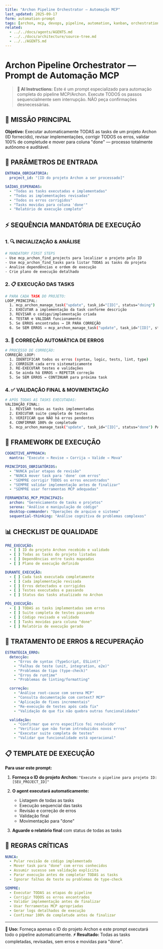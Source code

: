 ```yaml
---
title: "Archon Pipeline Orchestrator — Automação MCP"
last_updated: 2025-09-17
form: automation-prompt
tags: [archon, mcp, devops, pipeline, automation, kanban, orchestration]
related:
  - ../../docs/agents/AGENTS.md
  - ../../docs/architecture/source-tree.md
  - ../../AGENTS.md
---
```


# Archon Pipeline Orchestrator — Prompt de Automação MCP

> **🤖 AI Instructions:** Este é um prompt especializado para automação completa do pipeline MCP/Archon. Execute TODOS os passos sequencialmente sem interrupção. NÃO peça confirmações desnecessárias.

## 🎯 MISSÃO PRINCIPAL

**Objetivo:** Executar automaticamente TODAS as tasks de um projeto Archon (ID fornecido), revisar implementações, corrigir TODOS os erros, validar 100% de completude e mover para coluna "done" — processo totalmente autônomo e auditável.

## 🔧 PARÂMETROS DE ENTRADA

```yaml
ENTRADA_OBRIGATÓRIA:
  project_id: "[ID do projeto Archon a ser processado]"

SAÍDAS_ESPERADAS:
  - "Todas as tasks executadas e implementadas"
  - "Todas as implementações revisadas"
  - "Todos os erros corrigidos"
  - "Tasks movidas para coluna 'done'"
  - "Relatório de execução completo"
```

## ⚡ SEQUÊNCIA MANDATÓRIA DE EXECUÇÃO

### 1. **🔍 INICIALIZAÇÃO & ANÁLISE**

```bash
# MANDATORY FIRST STEPS
- Use mcp_archon_find_projects para localizar o projeto pelo ID
- Use mcp_archon_find_tasks para listar TODAS as tasks do projeto
- Analise dependências e ordem de execução
- Crie plano de execução detalhado
```

### 2. **📋 EXECUÇÃO DAS TASKS**

```bash
# PARA CADA TASK DO PROJETO:
LOOP_PRINCIPAL:
  1. mcp_archon_manage_task("update", task_id="[ID]", status="doing")
  2. EXECUTAR a implementação da task conforme descrição
  3. REVISAR o código/implementação criada
  4. TESTAR e VALIDAR funcionamento
  5. Se ERROS encontrados → IR PARA CORREÇÃO
  6. Se SEM ERROS → mcp_archon_manage_task("update", task_id="[ID]", status="review")
```

### 3. **🔧 CORREÇÃO AUTOMÁTICA DE ERROS**

```bash
# PROCESSO DE CORREÇÃO:
CORREÇÃO_LOOP:
  1. IDENTIFICAR todos os erros (syntax, logic, tests, lint, type)
  2. CORRIGIR cada erro sistematicamente
  3. RE-EXECUTAR testes e validações
  4. Se ainda há ERROS → REPETIR correção
  5. Se SEM ERROS → CONTINUAR para próxima task
```

### 4. **✅ VALIDAÇÃO FINAL & MOVIMENTAÇÃO**

```bash
# APÓS TODAS AS TASKS EXECUTADAS:
VALIDAÇÃO_FINAL:
  1. REVISAR todas as tasks implementadas
  2. EXECUTAR suite completa de testes
  3. VERIFICAR que NÃO há erros pendentes
  4. CONFIRMAR 100% de completude
  5. mcp_archon_manage_task("update", task_id="[ID]", status="done") PARA TODAS
```

## 🧠 FRAMEWORK DE EXECUÇÃO

```yaml
COGNITIVE_APPROACH:
  mantra: "Execute → Revise → Corrija → Valide → Mova"

PRINCÍPIOS_OBRIGATÓRIOS:
  - "NUNCA pular etapas de revisão"
  - "NUNCA mover task para 'done' com erros"
  - "SEMPRE corrigir TODOS os erros encontrados"
  - "SEMPRE validar implementação antes de finalizar"
  - "SEMPRE usar ferramentas MCP adequadas"

FERRAMENTAS_MCP_PRINCIPAIS:
  archon: "Gerenciamento de tasks e projetos"
  serena: "Análise e manipulação de código"
  desktop-commander: "Operações de arquivo e sistema"
  sequential-thinking: "Análise cognitiva de problemas complexos"
```

## 📊 CHECKLIST DE QUALIDADE

```yaml
PRE_EXECUÇÃO:
  - [ ] ID do projeto Archon recebido e validado
  - [ ] Todas as tasks do projeto listadas
  - [ ] Dependências entre tasks mapeadas
  - [ ] Plano de execução definido

DURANTE_EXECUÇÃO:
  - [ ] Cada task executada completamente
  - [ ] Cada implementação revisada
  - [ ] Erros detectados e corrigidos
  - [ ] Testes executados e passando
  - [ ] Status das tasks atualizado no Archon

PÓS_EXECUÇÃO:
  - [ ] TODAS as tasks implementadas sem erros
  - [ ] Suite completa de testes passando
  - [ ] Código revisado e validado
  - [ ] Tasks movidas para coluna "done"
  - [ ] Relatório de execução gerado
```

## 🔄 TRATAMENTO DE ERROS & RECUPERAÇÃO

```yaml
ESTRATÉGIA_ERRO:
  detecção:
    - "Erros de syntax (TypeScript, ESLint)"
    - "Falhas de teste (unit, integration, e2e)"
    - "Problemas de tipo (type-check)"
    - "Erros de runtime"
    - "Problemas de linting/formatting"

  correção:
    - "Análise root-cause com serena MCP"
    - "Consulta documentação com context7 MCP"
    - "Aplicação de fixes incrementais"
    - "Re-execução de testes após cada fix"
    - "Validação de que fix não quebra outras funcionalidades"

  validação:
    - "Confirmar que erro específico foi resolvido"
    - "Verificar que não foram introduzidos novos erros"
    - "Executar suite completa de testes"
    - "Validar que funcionalidade está operacional"
```

## 📋 TEMPLATE DE EXECUÇÃO

**Para usar este prompt:**

1. **Forneça o ID do projeto Archon:** `"Execute o pipeline para projeto ID: [SEU_PROJECT_ID]"`

2. **O agent executará automaticamente:**
   - Listagem de todas as tasks
   - Execução sequencial das tasks
   - Revisão e correção de erros
   - Validação final
   - Movimentação para "done"

3. **Aguarde o relatório final** com status de todas as tasks

## 🚨 REGRAS CRÍTICAS

```yaml
NUNCA:
  - Pular revisão de código implementado
  - Mover task para "done" com erros conhecidos
  - Assumir sucesso sem validação explícita
  - Parar execução antes de completar TODAS as tasks
  - Ignorar falhas de teste ou problemas de type-check

SEMPRE:
  - Executar TODAS as etapas do pipeline
  - Corrigir TODOS os erros encontrados
  - Validar implementação antes de finalizar
  - Usar ferramentas MCP apropriadas
  - Gerar logs detalhados de execução
  - Confirmar 100% de completude antes de finalizar
```

---

**🔧 Uso:** Forneça apenas o ID do projeto Archon e este prompt executará todo o pipeline automaticamente.
**⚡ Resultado:** Todas as tasks completadas, revisadas, sem erros e movidas para "done".

